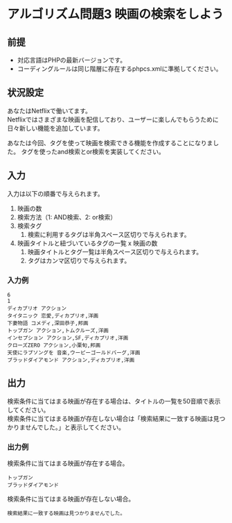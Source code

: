 # アルゴリズム問題3 映画の検索をしよう
## 前提

- 対応言語はPHPの最新バージョンです。
- コーディングルールは同じ階層に存在するphpcs.xmlに準拠してください。


## 状況設定
あなたはNetflixで働いてます。  
Netflixではさまざまな映画を配信しており、ユーザーに楽しんでもらうために日々新しい機能を追加しています。

あなたは今回、タグを使って映画を検索できる機能を作成することになりました。
タグを使ったand検索とor検索を実装してください。

## 入力
入力は以下の順番で与えられます。

1. 映画の数  
2. 検索方法（1: AND検索、2: or検索）
3. 検索タグ
   1. 検索に利用するタグは半角スペース区切りで与えられます。
4. 映画タイトルと紐づいているタグの一覧 x 映画の数
   1. 映画タイトルとタグ一覧は半角スペース区切りで与えられます。
   2. タグはカンマ区切りで与えられます。

### 入力例

```
6
1
ディカプリオ アクション
タイタニック 恋愛,ディカプリオ,洋画
下妻物語 コメディ,深田恭子,邦画
トップガン アクション,トムクルーズ,洋画
インセプション アクション,SF,ディカプリオ,洋画
クローズZERO アクション,小栗旬,邦画
天使にラブソングを 音楽,ウーピーゴールドバーグ,洋画
ブラッドダイアモンド アクション,ディカプリオ,洋画
```

## 出力
検索条件に当てはまる映画が存在する場合は、タイトルの一覧を50音順で表示してください。  
検索条件に当てはまる映画が存在しない場合は「検索結果に一致する映画は見つかりませんでした。」と表示してください。

### 出力例
検索条件に当てはまる映画が存在する場合。

```
トップガン
ブラッドダイアモンド
```

検索条件に当てはまる映画が存在しない場合。
```
検索結果に一致する映画は見つかりませんでした。
```


